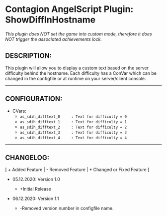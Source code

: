 # Contagion AngelScript Plugin: ShowDiffInHostname
###### This plugin does NOT set the game into custom mode, therefore it does NOT trigger the associated achievements lock.

## DESCRIPTION:

This plugin will allow you to display a custom text based on the server difficulty behind the hostname.
Each difficulty has a ConVar which can be changed in the configfile or at runtime on your server/client console.

---
## CONFIGURATION:

* CVars:
  * ```as_sdih_difftext_0     : Text for difficulty = 0```
  * ```as_sdih_difftext_1     : Text for difficulty = 1```
  * ```as_sdih_difftext_2     : Text for difficulty = 2```
  * ```as_sdih_difftext_3     : Text for difficulty = 3```
  * ```as_sdih_difftext_4     : Text for difficulty = 4```

---
## CHANGELOG:
[ + Added Feature | - Removed Feature | * Changed or Fixed Feature ]

* 05.12.2020: Version 1.0
  + +Initial Release
  
* 06.12.2020: Version 1.1
  + -Removed version number in configfile name.
